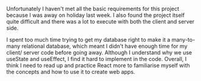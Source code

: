 Unfortunately I haven't met all the basic requirements for this project because I was away on holiday last week.
I also found the project itself quite difficult and there was a lot to execute with both the client and server side.

I spent too much time trying to get my database right to make it a many-to-many relational database, which meant I didn't have enough time for my client/ server code before going away.
Although I understand why we use useState and useEffect, I find it hard to implement in the code.
Overall, I think I need to read up and practice React more to familiarise myself with the concepts and how to use it to create web apps.
